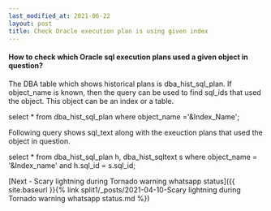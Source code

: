 ```yaml
---
last_modified_at: 2021-06-22
layout: post
title: Check Oracle execution plan is using given index
---
```


<H4>How to check which Oracle sql execution plans used a given object in question?</H4>


The DBA table which shows historical plans is dba_hist_sql_plan. If object_name is known, then the query can be used to find sql_ids that used the object. This object can be an index or a table.

select * from dba_hist_sql_plan where object_name ='&Index_Name';

Following query shows sql_text along with the exeuction plans that used the object in question.

select * from dba_hist_sql_plan h, dba_hist_sqltext s where object_name = '&Index_name' and h.sql_id = s.sql_id;

[Next - Scary lightning during Tornado warning whatsapp status]({{ site.baseurl }}{% link split1/_posts/2021-04-10-Scary lightning during Tornado warning whatsapp status.md %})
